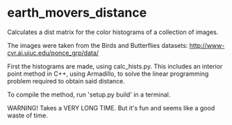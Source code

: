 # earth_movers_distance

Calculates a dist matrix for the color histograms of a collection of images.

The images were taken from the Birds and Butterflies datasets: http://www-cvr.ai.uiuc.edu/ponce_grp/data/

First the histograms are made, using calc_hists.py.
This includes an interior point method in C++, using Armadillo, to solve the linear programming problem required to obtain said distance.

To compile the method, run 'setup.py build' in a terminal.

WARNING! Takes a VERY LONG TIME. But it's fun and seems like a good waste of time.

